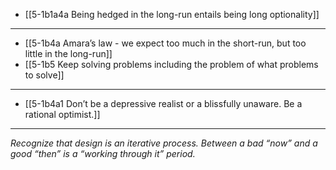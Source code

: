 - [[5-1b1a4a Being hedged in the long-run entails being long optionality]]
---
- [[5-1b4a Amara’s law - we expect too much in the short-run, but too little in the long-run]]
- [[5-1b5 Keep solving problems including the problem of what problems to solve]]
---
- [[5-1b4a1 Don’t be a depressive realist or a blissfully unaware. Be a rational optimist.]]
---
*Recognize that design is an iterative process. Between a bad “now” and a good “then” is a “working through it” period.*